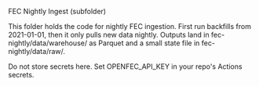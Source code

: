 FEC Nightly Ingest (subfolder)

This folder holds the code for nightly FEC ingestion.
First run backfills from 2021-01-01, then it only pulls new data nightly.
Outputs land in fec-nightly/data/warehouse/ as Parquet and a small state file in fec-nightly/data/raw/.

Do not store secrets here. Set OPENFEC_API_KEY in your repo's Actions secrets.
